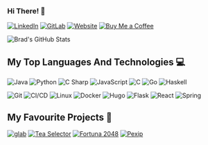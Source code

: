 ### Hi There! 👋

[![LinkedIn](https://img.shields.io/static/v1?label=&message=LinkedIn&style=for-the-badge&logo=linkedin)](https://www.linkedin.com/in/bradley-garrod-861283175/)
[![GitLab](https://img.shields.io/static/v1?label=&message=BreD1810&style=for-the-badge&logo=GitLab)](https://gitlab.com/BreD1810/)
[![Website](https://img.shields.io/static/v1?label=&message=Visit%20my%20website&style=for-the-badge&logo=hugo)](https://bredley.co.uk)
[![Buy Me a Coffee](https://img.shields.io/static/v1?label=&message=Buy%20Me%20a%20Coffee&style=for-the-badge&logo=buy-me-a-coffee)](https://www.buymeacoffee.com/BreD1810)


![Brad's GitHub Stats](https://github-readme-stats.vercel.app/api?username=BreD1810&count_private=true&include_all_commits=true&show_icons=true&hide_rank=true)

## My Top Languages And Technologies 💻

![Java](https://img.shields.io/static/v1?label=&message=Java&color=f89820&logo=java&logoColor=FFFFFF)
![Python](https://img.shields.io/static/v1?label=&message=Python&color=3C78A9&logo=python&logoColor=FFFFFF)
![C Sharp](https://img.shields.io/static/v1?label=&message=C%23&color=239120&logo=c%20sharp&logoColor=FFFFFF)
![JavaScript](https://img.shields.io/static/v1?label=&message=JS&color=F7DF1E&logo=javascript&logoColor=FFFFFF)
![C](https://img.shields.io/static/v1?label=&message=C&color=A8B9CC&logo=c&logoColor=FFFFFF)
![Go](https://img.shields.io/static/v1?label=&message=Go&color=00ADD8&logo=go&logoColor=FFFFFF)
![Haskell](https://img.shields.io/static/v1?label=&message=Haskell&color=5D4F85&logo=haskell&logoColor=FFFFFF)


![Git](https://img.shields.io/static/v1?label=&message=Git&color=F05032&logo=git&logoColor=FFFFFF)
![CI/CD](https://img.shields.io/static/v1?label=&message=CI/CD&color=2088FF&logo=github%20actions&logoColor=FFFFFF)
![Linux](https://img.shields.io/static/v1?label=&message=Linux&color=FCC624&logo=linux&logoColor=FFFFFF)
![Docker](https://img.shields.io/static/v1?label=&message=Docker&color=2496ED&logo=docker&logoColor=FFFFFF)
![Hugo](https://img.shields.io/static/v1?label=&message=Hugo&color=FF4088&logo=hugo&logoColor=FFFFFF)
![Flask](https://img.shields.io/static/v1?label=&message=Flask&color=000000&logo=flask&logoColor=FFFFFF)
![React](https://img.shields.io/static/v1?label=&message=React&color=61DAFB&logo=react&logoColor=FFFFFF)
![Spring](https://img.shields.io/static/v1?label=&message=Spring&color=6DB33F&logo=spring&logoColor=FFFFFF)


## My Favourite Projects 🚀
[![glab](https://github-readme-stats.vercel.app/api/pin/?username=profclems&repo=glab)](https://github.com/profclems/glab)
[![Tea Selector](https://github-readme-stats.vercel.app/api/pin/?username=BreD1810&repo=tea-selector)](https://github.com/BreD1810/tea-selector)
[![Fortuna 2048](https://github-readme-stats.vercel.app/api/pin/?username=BreD1810&repo=fortuna-2048)](https://github.com/BreD1810/fortuna-2048)
[![Pexip](https://github-readme-stats.vercel.app/api/pin/?username=BreD1810&repo=pexip)](https://github.com/BreD1810/Pexip)
